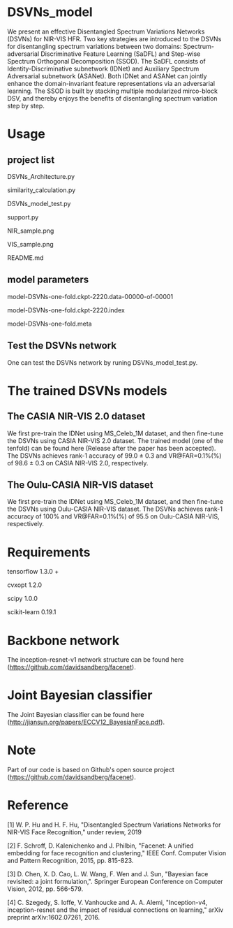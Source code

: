 # DSVNs_model
We present an effective Disentangled Spectrum Variations Networks (DSVNs) for NIR-VIS HFR. Two key strategies are introduced to the DSVNs for disentangling spectrum variations between two domains: Spectrum-adversarial Discriminative Feature Learning (SaDFL) and Step-wise Spectrum Orthogonal Decomposition (SSOD). The SaDFL consists of Identity-Discriminative subnetwork (IDNet) and Auxiliary Spectrum Adversarial subnetwork (ASANet). Both IDNet and ASANet can jointly enhance the domain-invariant feature representations via an adversarial learning. The SSOD is built by stacking multiple modularized mirco-block DSV, and thereby enjoys the benefits of disentangling spectrum variation step by step.

# Usage
## project list

DSVNs_Architecture.py

similarity_calculation.py

DSVNs_model_test.py

support.py

NIR_sample.png

VIS_sample.png

README.md

## model parameters

model-DSVNs-one-fold.ckpt-2220.data-00000-of-00001

model-DSVNs-one-fold.ckpt-2220.index

model-DSVNs-one-fold.meta

## Test the DSVNs network
One can test the DSVNs network by runing DSVNs_model_test.py. 

# The trained DSVNs models

## The CASIA NIR-VIS 2.0 dataset
We first pre-train the IDNet using MS_Celeb_1M dataset, and then fine-tune the DSVNs using CASIA NIR-VIS 2.0 dataset. The trained model (one of the tenfold) can be found here (Release after the paper has been accepted). The DSVNs achieves rank-1 accuracy of 99.0 ± 0.3 and VR@FAR=0.1%(%) of 98.6 ± 0.3 on CASIA NIR-VIS 2.0, respectively.

## The Oulu-CASIA NIR-VIS dataset
We first pre-train the IDNet using MS_Celeb_1M dataset, and then fine-tune the DSVNs using Oulu-CASIA NIR-VIS dataset. The DSVNs achieves rank-1 accuracy of 100% and VR@FAR=0.1%(%) of 95.5 on Oulu-CASIA NIR-VIS, respectively.

# Requirements
tensorflow 1.3.0 + 

cvxopt 1.2.0 

scipy 1.0.0 

scikit-learn 0.19.1 

# Backbone network
The inception-resnet-v1 network structure can be found here (https://github.com/davidsandberg/facenet). 

# Joint Bayesian classifier
The Joint Bayesian classifier can be found here (http://jiansun.org/papers/ECCV12_BayesianFace.pdf).

# Note
Part of our code is based on Github's open source project (https://github.com/davidsandberg/facenet).

# Reference
[1] W. P. Hu and H. F. Hu, "Disentangled Spectrum Variations Networks for NIR-VIS Face Recognition," under review, 2019

[2] F. Schroff, D. Kalenichenko and J. Philbin, "Facenet: A unified embedding for face recognition and clustering," IEEE Conf. Computer Vision and Pattern Recognition, 2015, pp. 815-823.

[3] D. Chen, X. D. Cao, L. W. Wang, F. Wen and J. Sun, "Bayesian face revisited: a joint formulation,". Springer European Conference on Computer Vision, 2012, pp. 566-579.

[4] C. Szegedy, S. Ioffe, V. Vanhoucke and A. A. Alemi, "Inception-v4, inception-resnet and the impact of residual connections on learning," arXiv preprint arXiv:1602.07261, 2016.
